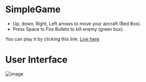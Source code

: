 # SimpleGame

- Up, down, Right, Left arrows to move your aircraft (Red Box).
- Press Space to Fire Bullets to kill enemy (green box).

You can play it by clicking this link: [Live here](https://abhinaytiwari.github.io/BasicAircraftGame/)


# User Interface

![image](https://github.com/abhinayTiwari/SimpleGame/assets/24514803/59af93be-ba4a-4129-b45b-f2fee94a2780)


